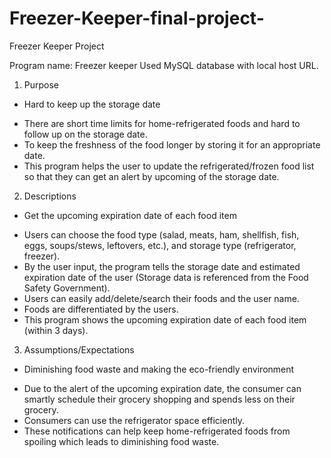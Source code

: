 # Freezer-Keeper-final-project-
Freezer Keeper Project



Program name: Freezer keeper Used MySQL database with local host URL.

1. Purpose
- Hard to keep up the storage date
 * There are short time limits for home-refrigerated foods and hard to follow up on the storage date.
 * To keep the freshness of the food longer by storing it for an appropriate date.
 * This program helps the user to update the refrigerated/frozen food list so that they can get an alert by upcoming of the storage date.

2. Descriptions
- Get the upcoming expiration date of each food item
 * Users can choose the food type (salad, meats, ham, shellfish, fish, eggs, soups/stews, leftovers, etc.), and storage type (refrigerator, freezer).
 * By the user input, the program tells the storage date and estimated expiration date of the user (Storage data is referenced from the Food Safety Government).
 * Users can easily add/delete/search their foods and the user name.
 * Foods are differentiated by the users.
 * This program shows the upcoming expiration date of each food item (within 3 days).

3. Assumptions/Expectations
- Diminishing food waste and making the eco-friendly environment
 * Due to the alert of the upcoming expiration date, the consumer can smartly schedule their grocery shopping and spends less on their grocery.
 * Consumers can use the refrigerator space efficiently.
 * These notifications can help keep home-refrigerated foods from spoiling which leads to diminishing food waste.
